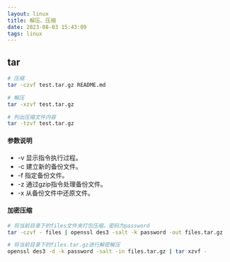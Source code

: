 ```yaml
---
layout: linux
title: 解压、压缩
date: 2023-08-03 15:43:09
tags: linux
---
```


## tar
```sh
# 压缩
tar -czvf test.tar.gz README.md

# 解压
tar -xzvf test.tar.gz

# 列出压缩文件内容
tar -tzvf test.tar.gz 
```

#### 参数说明
* -v 显示指令执行过程。
* -c 建立新的备份文件。
* -f 指定备份文件。
* -z 通过gzip指令处理备份文件。
* -x 从备份文件中还原文件。

#### 加密压缩
```sh
# 将当前目录下的files文件夹打包压缩，密码为password
tar -czvf - files | openssl des3 -salt -k password -out files.tar.gz

# 将当前目录下的files.tar.gz进行解密解压
openssl des3 -d -k password -salt -in files.tar.gz | tar xzvf -
```